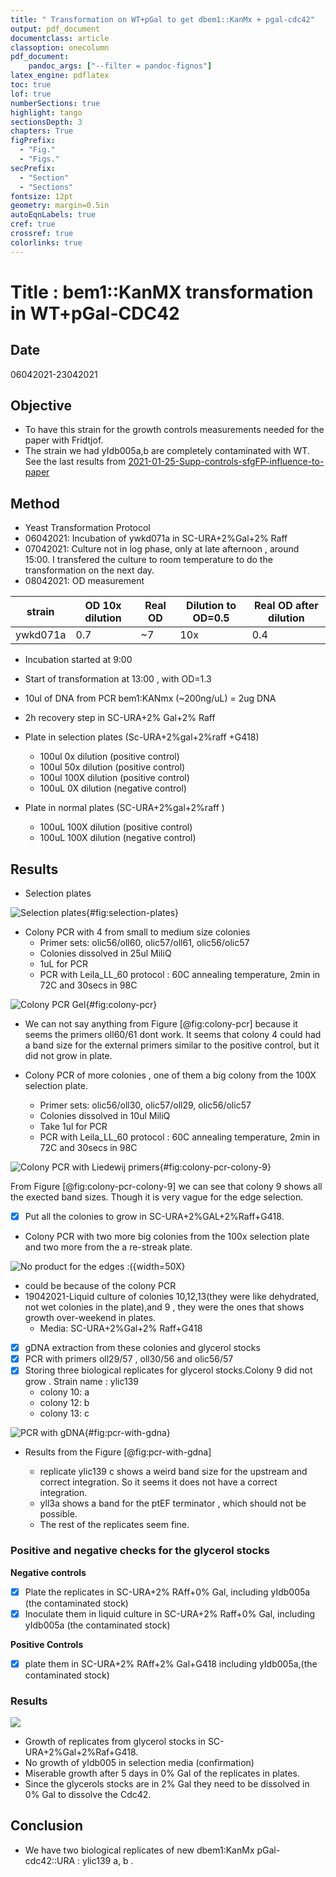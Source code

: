 ```yaml
---
title: " Transformation on WT+pGal to get dbem1::KanMx + pgal-cdc42"
output: pdf_document
documentclass: article
classoption: onecolumn
pdf_document:
    pandoc_args: ["--filter = pandoc-fignos"]
latex_engine: pdflatex
toc: true
lof: true
numberSections: true
highlight: tango
sectionsDepth: 3
chapters: True
figPrefix:
  - "Fig."
  - "Figs."
secPrefix:
  - "Section"
  - "Sections"
fontsize: 12pt
geometry: margin=0.5in
autoEqnLabels: true
cref: true
crossref: true
colorlinks: true
---
```


# Title : bem1::KanMX transformation in WT+pGal-CDC42

## Date

06042021-23042021

## Objective

-  To have this strain for the growth controls measurements needed for the paper with Fridtjof. 
- The strain we had yIdb005a,b are completely contaminated with WT. See the last results from [2021-01-25-Supp-controls-sfgFP-influence-to-paper](../2021-01/2021-01-25-Supp-controls-sfgFP-influence-to-paper.md)

## Method

- Yeast Transformation Protocol
- 06042021: Incubation of ywkd071a in SC-URA+2%Gal+2% Raff 
- 07042021: Culture not in log phase, only at late afternoon , around 15:00. I transfered the culture to room temperature to do the transformation on the next day. 
- 08042021: OD measurement

| strain   | OD 10x dilution | Real OD | Dilution to OD=0.5  | Real OD after dilution |
|----------|-----------------|---------|---------------------|------------------------|
| ywkd071a | 0.7             | ~7      | 10x                 | 0.4                    |

  - Incubation started at 9:00 

  - Start of transformation at 13:00 , with OD=1.3
  - 10ul of DNA from PCR bem1:KANmx (~200ng/uL) = 2ug DNA
  - 2h recovery step in SC-URA+2% Gal+2% Raff
  - Plate in selection plates (Sc-URA+2%gal+2%raff +G418)
    - 100ul 0x dilution (positive control) 
    - 100ul 50x dilution (positive control)  
    - 100ul 100X dilution (positive control)
    - 100uL 0X dilution (negative control) 
  - Plate in normal plates (SC-URA+2%gal+2%raff )
    - 100uL 100X dilution (positive control) 
    - 100uL 100X dilution (negative control) 
    
## Results

- Selection plates 

![Selection plates ](../Images/15042021-selection-plates.svg.png){#fig:selection-plates}

- Colony PCR with 4 from small to medium size colonies 
  - Primer sets: olic56/oll60, olic57/oll61, olic56/olic57
  - Colonies dissolved in 25ul MiliQ
  - 1uL for PCR 
  - PCR with Leila_LL_60 protocol : 60C annealing temperature, 2min in 72C and 30secs in 98C

![Colony PCR Gel](../Images/13042021-colony-PCR-succesful-external-primers.png){#fig:colony-pcr}

  - We can not say anything from Figure [@fig:colony-pcr] because it seems the primers oll60/61 dont work. It seems that colony 4 could had a band size for the external primers similar to the positive control, but it did not grow in plate. 

- Colony PCR of more colonies , one of them a big colony from the 100X selection plate. 
  - Primer sets: olic56/oll30, olic57/oll29, olic56/olic57
  - Colonies dissolved in 10ul MiliQ
  - Take 1ul for PCR 
  - PCR with Leila_LL_60 protocol : 60C annealing temperature, 2min in 72C and 30secs in 98C

![Colony PCR with Liedewij primers  ](../Images/15042021-colony-pcr-LL-primers-one-clone-good-colony-9.svg.png){#fig:colony-pcr-colony-9}

From Figure [@fig:colony-pcr-colony-9] we can see that colony 9 shows all the exected  band sizes. Though it is very vague for the edge selection. 

  - [x] Put all the colonies to grow in SC-URA+2%GAL+2%Raff+G418. 

- Colony PCR with two more big colonies from the 100x selection plate and two more from the a re-streak plate. 

![No product for the edges :( ](../Images/15042021-colony-pcr-big-colonies-LL-primers-empty-edges.svg.png){width=50X}

  - could be because of the colony PCR
- 19042021-Liquid culture of colonies 10,12,13(they were like dehydrated, not wet colonies in the plate),and 9 , they were the ones that shows growth over-weekend in plates. 
  - Media: SC-URA+2%Gal+2% Raff+G418 

- [x] gDNA extraction from these colonies and glycerol stocks
- [x] PCR with primers oll29/57 , oll30/56 and olic56/57
- [x] Storing three biological replicates for glycerol stocks.Colony 9 did not grow . Strain name : ylic139
  - colony 10: a
  - colony 12: b
  - colony 13: c 

![PCR with gDNA](../Images/21042021-PCR-gDNA-three-biological-replicates-and-controls.svg.png){#fig:pcr-with-gdna}

- Results from the Figure [@fig:pcr-with-gdna] 

  - replicate ylic139 c shows a weird band size for the upstream and correct integration. So it seems it does not have a correct integration. 
  - yll3a shows a band for the ptEF terminator , which should not be possible. 
  - The rest of the replicates seem fine. 

### Positive and negative checks for the glycerol stocks

**Negative controls**

- [x] Plate the replicates in SC-URA+2% RAff+0% Gal, including yIdb005a (the contaminated stock)
- [x] Inoculate them in liquid culture in SC-URA+2% Raff+0% Gal, including yIdb005a (the contaminated stock)

**Positive Controls**

- [x] plate them in SC-URA+2% RAff+2% Gal+G418 including yIdb005a,(the contaminated stock)

### Results

![](../Images/23042021-phenotype_checking_glycerol_stocks.png)

- Growth of replicates from glycerol stocks in SC-URA+2%Gal+2%Raf+G418. 
- No growth of yIdb005 in selection media (confirmation)
- Miserable growth after 5 days in 0% Gal of the replicates in plates. 
- Since the glycerols stocks are in 2% Gal they need to be dissolved in 0% Gal to dissolve the Cdc42. 


## Conclusion

- We have two biological replicates of new dbem1:KanMx pGal-cdc42::URA : ylic139 a, b . 